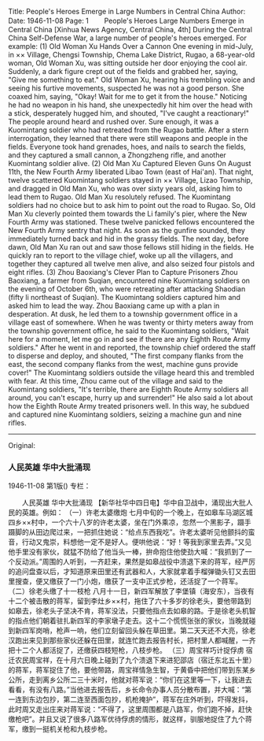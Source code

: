 Title: People's Heroes Emerge in Large Numbers in Central China
Author:
Date: 1946-11-08
Page: 1
　　People's Heroes
    Large Numbers Emerge in Central China
    [Xinhua News Agency, Central China, 4th] During the Central China Self-Defense War, a large number of people's heroes emerged. For example:
    (1) Old Woman Xu Hands Over a Cannon
    One evening in mid-July, in ×× Village, Chengsi Township, Chema Lake District, Rugao, a 68-year-old woman, Old Woman Xu, was sitting outside her door enjoying the cool air. Suddenly, a dark figure crept out of the fields and grabbed her, saying, "Give me something to eat." Old Woman Xu, hearing his trembling voice and seeing his furtive movements, suspected he was not a good person. She coaxed him, saying, "Okay! Wait for me to get it from the house." Noticing he had no weapon in his hand, she unexpectedly hit him over the head with a stick, desperately hugged him, and shouted, "I've caught a reactionary!" The people around heard and rushed over. Sure enough, it was a Kuomintang soldier who had retreated from the Rugao battle. After a stern interrogation, they learned that there were still weapons and people in the fields. Everyone took hand grenades, hoes, and nails to search the fields, and they captured a small cannon, a Zhongzheng rifle, and another Kuomintang soldier alive.
    (2) Old Man Xu Captured Eleven Guns
    On August 11th, the New Fourth Army liberated Libao Town (east of Hai'an). That night, twelve scattered Kuomintang soldiers stayed in ×× Village, Lizao Township, and dragged in Old Man Xu, who was over sixty years old, asking him to lead them to Rugao. Old Man Xu resolutely refused. The Kuomintang soldiers had no choice but to ask him to point out the road to Rugao. So, Old Man Xu cleverly pointed them towards the Li family's pier, where the New Fourth Army was stationed. These twelve panicked fellows encountered the New Fourth Army sentry that night. As soon as the gunfire sounded, they immediately turned back and hid in the grassy fields. The next day, before dawn, Old Man Xu ran out and saw those fellows still hiding in the fields. He quickly ran to report to the village chief, woke up all the villagers, and together they captured all twelve men alive, and also seized four pistols and eight rifles.
    (3) Zhou Baoxiang's Clever Plan to Capture Prisoners
    Zhou Baoxiang, a farmer from Suqian, encountered nine Kuomintang soldiers on the evening of October 6th, who were retreating after attacking Shaodian (fifty li northeast of Suqian). The Kuomintang soldiers captured him and asked him to lead the way. Zhou Baoxiang came up with a plan in desperation. At dusk, he led them to a township government office in a village east of somewhere. When he was twenty or thirty meters away from the township government office, he said to the Kuomintang soldiers, "Wait here for a moment, let me go in and see if there are any Eighth Route Army soldiers." After he went in and reported, the township chief ordered the staff to disperse and deploy, and shouted, "The first company flanks from the east, the second company flanks from the west, machine guns provide cover!" The Kuomintang soldiers outside the village heard this and trembled with fear. At this time, Zhou came out of the village and said to the Kuomintang soldiers, "It's terrible, there are Eighth Route Army soldiers all around, you can't escape, hurry up and surrender!" He also said a lot about how the Eighth Route Army treated prisoners well. In this way, he subdued and captured nine Kuomintang soldiers, seizing a machine gun and nine rifles.



<hr /> 

Original: 


### 人民英雄  华中大批涌现

1946-11-08
第1版()
专栏：

　　人民英雄
    华中大批涌现
    【新华社华中四日电】华中自卫战中，涌现出大批人民的英雄。例如：
    （一）许老太婆缴炮
    七月中旬的一个晚上，在如皋车马湖区城四乡××村中，一个六十八岁的许老太婆，坐在门外乘凉，忽然一个黑影子，蹑手蹑脚的从田边爬过来，一把抓住她说：“给点东西我吃”。许老太婆听见他颤抖的蛮音，行动又鬼崇，料想他一定不是好人。便哄他说：“好！等我到家里去弄。”又见他手里没有家伙，就猛不防给了他当头一棒，拚命抱住他使劲大喊：“我抓到了一个反动派。”周围的人听到，一齐赶来，果然是如皋战役中溃退下来的蒋军，经严厉的追问盘查以后，才知道原来田里还有武器和人，大家就拿着手榴弹锄头钉又去田里搜查，便又缴获了一门小炮，缴获了一支中正式步枪，还活捉了一个蒋军。
    （二）徐老头缴了十一枝枪
    八月十一日，新四军解放了李堡镇（海安东），当夜有十二个被击散的蒋军，留到李灶乡××村，拖住了六十多岁的徐老头，要他带路到如皋去，徐老头子坚决不肯，蒋军没法，只要他指点去如皋的路。于是徐老头机智的指点他们朝着驻扎新四军的李家墩子走去。这十二个慌慌张张的家伙，当晚就碰到新四军岗哨，枪声一响，他们立刻留回头躲在草田里。第二天天还不大亮，徐老汉跑出来见到那些家伙还躲在田里，就连忙跑去报告村长，把村里人都喊醒，一齐把十二个人都活捉了，还缴获四枝短枪，八枝步枪。
    （三）周宝祥巧计捉俘虏
    宿迁农民周宝祥，在十月六日晚上碰到了九个溃退下来进犯邵店（宿迁东北五十里）的蒋军，蒋军捉住了他，要他带路，周宝祥情急生智，于黄昏中把他们带到东某乡公所，走到离乡公所二三十米时，他就对蒋军说：“你们在这里等一下，让我进去看看，有没有八路。”当他进去报告后，乡长命令办事人员分散布置，并大喊：“第一连到东边包抄，第二连至西面包抄，机枪掩护”，蒋军在庄外听到，吓得发抖，此时周又走出庄来对蒋军说：“不得了，这里周围都是八路军，你们跑不掉，赶快缴枪吧”。并且又说了很多八路军优待俘虏的情形，就这样，驯服地捉住了九个蒋军，缴到一挺机关枪和九枝步枪。
